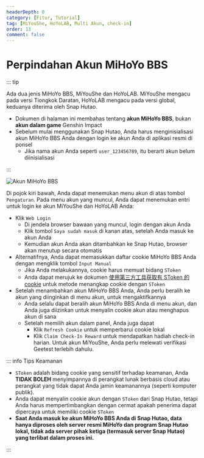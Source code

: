 ```yaml
---
headerDepth: 0
category: [Fitur, Tutorial]
tag: [MiYouShe, HoYoLAB, Multi Akun, check-in]
order: 13
comment: false
---
```


# Perpindahan Akun MiHoYo BBS

::: tip

Ada dua jenis MiHoYo BBS, MiYouShe dan HoYoLAB.
MiYouShe mengacu pada versi Tiongkok Daratan, HoYoLAB mengacu pada versi global, keduanya diterima oleh Snap Hutao.

- Dokumen di halaman ini membahas tentang **akun MiHoYo BBS**, bukan **akun dalam game** Genshin Impact
- Sebelum mulai menggunakan Snap Hutao, Anda harus menginisialisasi akun MiHoYo BBS Anda dengan login ke akun Anda di aplikasi resmi di ponsel
  - Jika nama akun Anda seperti `user_123456789`, itu berarti akun belum diinisialisasi

:::

![Akun MiHoYo BBS](https://img.alicdn.com/imgextra/i4/1797064093/O1CN01OqYy931g6dyGYLC2E_!!1797064093.png_.webp)

Di pojok kiri bawah, Anda dapat menemukan menu akun di atas tombol `Pengaturan`. Pada menu akun yang muncul,
Anda dapat menemukan entri untuk login ke akun MiYouShe dan HoYoLAB Anda:

- Klik `Web Login`
  - Di jendela browser bawaan yang muncul, login dengan akun Anda
  - Klik tombol `Saya sudah masuk` di kanan atas, setelah Anda masuk ke akun Anda
  - Kemudian akun Anda akan ditambahkan ke Snap Hutao, browser akan menutup secara otomatis
- Alternatifnya, Anda dapat memasukkan daftar cookie MiHoYo BBS Anda dengan mengklik tombol `Input Manual`
  - Jika Anda melakukannya, cookie harus memuat bidang `SToken`
  - Anda dapat merujuk ke dokumen [使用第三方工具获取有 SToken 的 cookie](../advanced/get-SToken-cookie-from-the-third-party.html) untuk metode menangkap cookie dengan `SToken`
- Setelah menambahkan akun MiHoYo BBS Anda, Anda perlu beralih ke akun yang diinginkan di menu akun, untuk mengaktifkannya
  - Anda selalu dapat beralih akun MiHoYo BBS Anda di menu akun, dan Anda juga diizinkan untuk menyalin cookie akun atau menghapus akun di sana
  - Setelah memilih akun dalam panel, Anda juga dapat
    - Klik `Refresh Cookie` untuk memperbarui cookie lokal
    - Klik `Claim Check-In Reward` untuk mendapatkan hadiah check-in harian. Untuk akun MiYouShe, Anda perlu melewati verifikasi Geetest terlebih dahulu.

::: info Tips Keamanan

- `SToken` adalah bidang cookie yang sensitif terhadap keamanan, Anda **TIDAK BOLEH** menyimpannya di perangkat lunak berbasis cloud atau perangkat yang tidak dapat Anda jamin keamanannya (seperti komputer publik).
- Anda dapat menyalin cookie akun dengan `SToken` dari Snap Hutao, tetapi Anda harus mempertimbangkan dengan cermat apakah penerima dapat dipercaya untuk memiliki cookie `SToken`
- **Saat Anda masuk ke akun MiHoYo BBS Anda di Snap Hutao, data hanya diproses oleh server resmi MiHoYo dan program Snap Hutao lokal,
  tidak ada server pihak ketiga (termasuk server Snap Hutao) yang terlibat dalam proses ini.**

:::